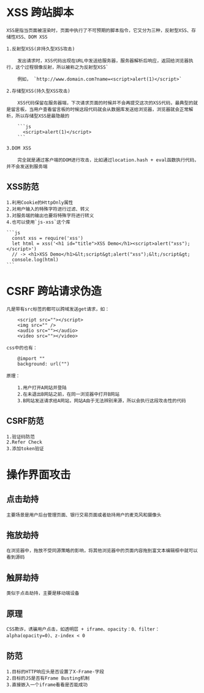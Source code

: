 # XSS 跨站脚本

    XSS是指当页面被渲染时，页面中执行了不可预期的脚本指令，它又分为三种，反射型XSS、存储性XSS、DOM XSS

    1.反射型XSS(非持久型XSS攻击)

        发出请求时，XSS代码出现在URL中发送给服务器，服务器解析后响应，返回给浏览器执行，这个过程很像反射，所以被称之为反射型XSS`

        例如， `http://www.domain.com?name=<script>alert(1)</script>`

    2.存储型XSS(持久型XSS攻击)

        XSS代码保留在服务器端，下次请求页面的时候并不会再提交这次的XSS代码，最典型的就是留言板，当用户查看留言板的时候这段代码就会从数据库发送给浏览器，浏览器就会正常解析，所以存储型XSS是最隐蔽的

        ```js
          <script>alert(1)</script>
        ```

    3.DOM XSS

        完全就是通过客户端的DOM进行攻击，比如通过location.hash + eval函数执行代码，并不会发送到服务端

  ## XSS防范

    1.利用Cookie的HttpOnly属性
    2.对用户输入的特殊字符进行过滤、转义
    3.对服务端的输出也要将特殊字符进行转义
    4.也可以使用`js-xss`这个库

    ```js
      const xss = require('xss')
      let html = xss('<h1 id="title">XSS Demo</h1><script>alert("xss");</script>')
      // -> <h1>XSS Demo</h1>&lt;script&gt;alert("xss");&lt;/script&gt;
      console.log(html)
    ```

# CSRF 跨站请求伪造

    凡是带有src标签的都可以跨域发送get请求，如：

        <script src=""></script>
        <img src="" />
        <audio src=""></audio>
        <video src=""></video>

    css中的也有：

        @import ""
        background: url("")

    原理：

        1.用户打开A网站并登陆
        2.在未退出B网站之前，在同一浏览器中打开B网站
        3.B网站发送请求给A网站，网站A由于无法辨别来源，所以会执行这段攻击性的代码

  ## CSRF防范

    1.验证码防范
    2.Refer Check
    3.添加token验证

# 操作界面攻击

  ## 点击劫持

    主要场景是用户后台管理页面、银行交易页面或者劫持用户的麦克风和摄像头

  ## 拖放劫持

    在浏览器中，拖放不受同源策略的影响，将其他浏览器中的页面内容拖到富文本编辑框中就可以看到源码

  ## 触屏劫持

    类似于点击劫持，主要是移动端设备

  ## 原理

    CSS欺诈，诱骗用户点击，如透明层 + iframe、opacity：0、filter：alpha(opacity=0)、z-index < 0

  ## 防范

    1.目标的HTTP响应头是否设置了X-Frame-字段
    2.目标的JS是否有Frame Busting机制
    3.直接嵌入一个iframe看看是否能成功
